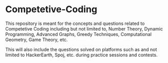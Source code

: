 # Competetive-Coding

This repository is meant for the concepts and questions related to Competetive Coding including but not limited to, Number Theory, Dynamic Programming, Advanced Graphs, Greedy Techniques, Computational Geometry, Game Theory, etc.

This will also include the questions solved on platforms such as and not limited to HackerEarth, Spoj, etc. during practice sessions and contests.

